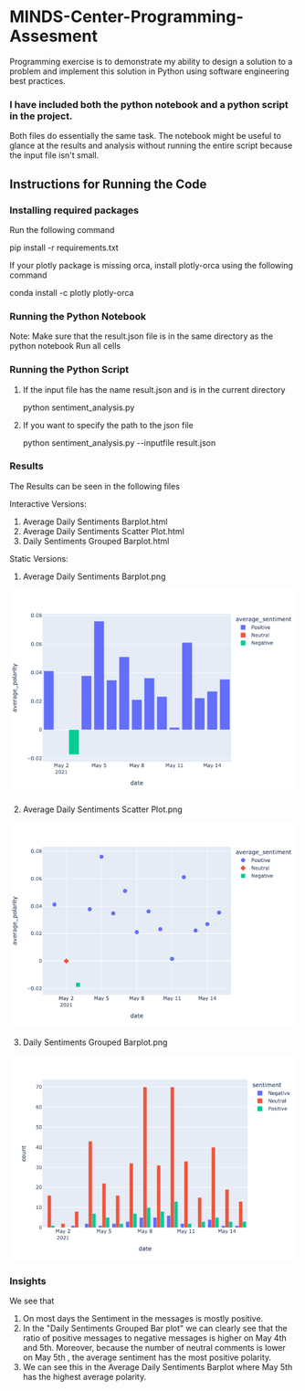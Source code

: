 # MINDS-Center-Programming-Assesment
Programming exercise is to demonstrate my ability to design a solution to a problem and implement this solution in Python using software engineering best practices.

### I have included both the python notebook and a python script in the project. 
Both files do essentially the same task. The notebook might be useful to glance at the results and analysis without running the entire script because the input file isn't small.


## Instructions for Running the Code

### Installing required packages
Run the following command

pip install -r requirements.txt

If your plotly package is missing orca, install plotly-orca using the following command

conda install -c plotly plotly-orca


### Running the Python Notebook
Note:  Make sure that the result.json file is in the same directory as the python notebook
Run all cells

### Running the Python Script
1. If the input file has the name result.json and is in the current directory 

    python sentiment_analysis.py 
    
2. If you want to specify the path to the json file

    python sentiment_analysis.py --inputfile result.json
    
    
### Results

The Results can be seen in the following files

Interactive Versions:
1.  Average Daily Sentiments Barplot.html
2.  Average Daily Sentiments Scatter Plot.html
3.  Daily Sentiments Grouped Barplot.html

Static Versions:

1.  Average Daily Sentiments Barplot.png 

![alt text](https://github.com/AniruddhaKalkar/MINDS-Center-Programming-Assesment/blob/main/Average%20Daily%20Sentiments%20Barplot.png?raw=true)


2.  Average Daily Sentiments Scatter Plot.png
  
![alt text](https://github.com/AniruddhaKalkar/MINDS-Center-Programming-Assesment/blob/main/Average%20Daily%20Sentiments%20Scatterplot.png?raw=true)


3. Daily Sentiments Grouped Barplot.png 
 
![alt text](https://github.com/AniruddhaKalkar/MINDS-Center-Programming-Assesment/blob/main/Daily%20Sentiments%20Grouped%20Barplot.png?raw=true)


### Insights

We see that 
1. On most days the Sentiment in the messages is mostly positive.
2. In the "Daily Sentiments Grouped Bar plot" we can clearly see that the ratio of positive messages to negative messages is higher on May 4th and 5th. Moreover, because the number of neutral comments is lower on May 5th , the average sentiment has the most positive polarity.
3. We can see this in the Average Daily Sentiments Barplot where May 5th has the highest average polarity.


 
